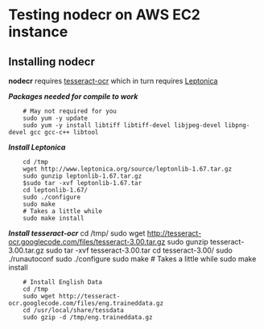 # Testing nodecr on AWS EC2 instance #

## Installing nodecr ##

**nodecr** requires [tesseract-ocr](https://code.google.com/p/tesseract-ocr/) which in turn requires [Leptonica](http://leptonica.com/)

***Packages needed for compile to work***

	    # May not required for you
	    sudo yum -y update 
	    sudo yum -y install libtiff libtiff-devel libjpeg-devel libpng-devel gcc gcc-c++ libtool

***Install Leptonica***

	    cd /tmp
	    wget http://www.leptonica.org/source/leptonlib-1.67.tar.gz
        sudo gunzip leptonlib-1.67.tar.gz
        $sudo tar -xvf leptonlib-1.67.tar
        cd leptonlib-1.67/
        sudo ./configure
        sudo make 
        # Takes a little while
        sudo make install

***Install tesseract-ocr***
        cd /tmp/
        sudo wget http://tesseract-ocr.googlecode.com/files/tesseract-3.00.tar.gz
        sudo gunzip tesseract-3.00.tar.gz
        sudo tar -xvf tesseract-3.00.tar
        cd tesseract-3.00/
        sudo ./runautoconf
        sudo ./configure
        sudo make
        # Takes a little while
        sudo make install 

        # Install English Data
        cd /tmp
        sudo wget http://tesseract-ocr.googlecode.com/files/eng.traineddata.gz
        cd /usr/local/share/tessdata
        sudo gzip -d /tmp/eng.traineddata.gz